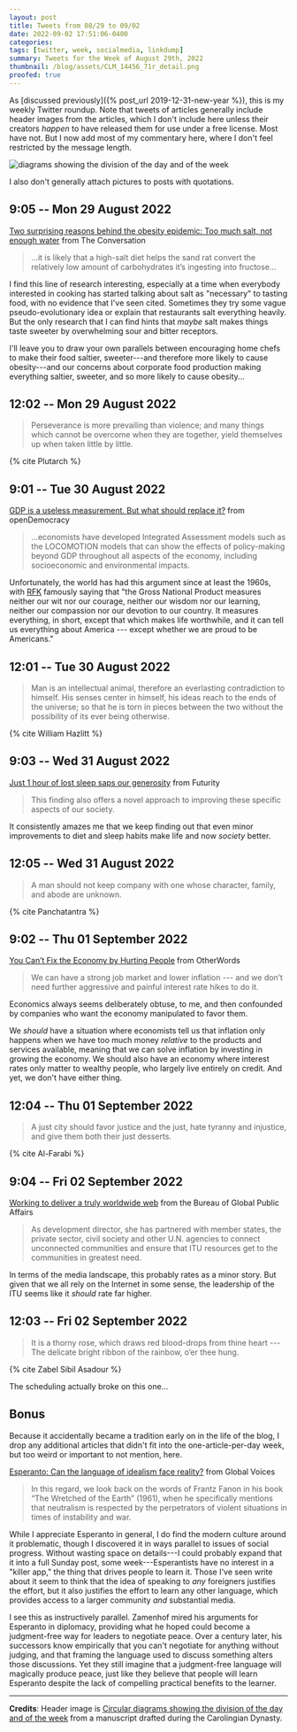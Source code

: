 ```yaml
---
layout: post
title: Tweets from 08/29 to 09/02
date: 2022-09-02 17:51:06-0400
categories:
tags: [twitter, week, socialmedia, linkdump]
summary: Tweets for the Week of August 29th, 2022
thumbnail: /blog/assets/CLM_14456_71r_detail.png
proofed: true
---
```


As [discussed previously]({% post_url 2019-12-31-new-year %}), this is my weekly Twitter roundup.  Note that tweets of articles generally include header images from the articles, which I don't include here unless their creators *happen* to have released them for use under a free license.  Most have not.  But I now add most of my commentary here, where I don't feel restricted by the message length.

![diagrams showing the division of the day and of the week](/blog/assets/CLM_14456_71r_detail.png "diagrams showing the division of the day and of the week")

I also don't generally attach pictures to posts with quotations.

## 9:05 -- Mon 29 August 2022

[<i class="fab fa-twitter-square"></i>](https://jcolag.github.io/twitter/1564237682707816449) [Two surprising reasons behind the obesity epidemic: Too much salt, not enough water](https://theconversation.com/two-surprising-reasons-behind-the-obesity-epidemic-too-much-salt-not-enough-water-184128) from The Conversation

 > ...it is likely that a high-salt diet helps the sand rat convert the relatively low amount of carbohydrates it’s ingesting into fructose...

I find this line of research interesting, especially at a time when everybody interested in cooking has started talking about salt as "necessary" to tasting food, with no evidence that I've seen cited.  Sometimes they try some vague pseudo-evolutionary idea or explain that restaurants salt everything heavily.  But the only research that I can find hints that *maybe* salt makes things taste sweeter by overwhelming sour and bitter receptors.

I'll leave you to draw your own parallels between encouraging home chefs to make their food saltier, sweeter---and therefore more likely to cause obesity---and our concerns about corporate food production making everything saltier, sweeter, and so more likely to cause obesity...

## 12:02 -- Mon 29 August 2022

[<i class="fab fa-twitter-square"></i>](https://jcolag.github.io/twitter/1564282226124042241)

 > Perseverance is more prevailing than violence; and many things which cannot be overcome when they are together, yield themselves up when taken little by little.

{% cite Plutarch %}

## 9:01 -- Tue 30 August 2022

[<i class="fab fa-twitter-square"></i>](https://jcolag.github.io/twitter/1564599063844212737) [GDP is a useless measurement. But what should replace it?](https://www.opendemocracy.net/en/oureconomy/gdp-measurement-new-zealand-beyond-economic-growth/) from openDemocracy

 > ...economists have developed Integrated Assessment models such as the LOCOMOTION models that can show the effects of policy-making beyond GDP throughout all aspects of the economy, including socioeconomic and environmental impacts.

Unfortunately, the world has had this argument since at least the 1960s, with [RFK](https://en.wikipedia.org/wiki/Robert_F._Kennedy) famously saying that "the Gross National Product measures neither our wit nor our courage, neither our wisdom nor our learning, neither our compassion nor our devotion to our country. It measures everything, in short, except that which makes life worthwhile, and it can tell us everything about America --- except whether we are proud to be Americans."

## 12:01 -- Tue 30 August 2022

[<i class="fab fa-twitter-square"></i>](https://jcolag.github.io/twitter/1564644362411069441)

 > Man is an intellectual animal, therefore an everlasting contradiction to himself. His senses center in himself, his ideas reach to the ends of the universe; so that he is torn in pieces between the two without the possibility of its ever being otherwise.

{% cite William Hazlitt %}

## 9:03 -- Wed 31 August 2022

[<i class="fab fa-twitter-square"></i>](https://jcolag.github.io/twitter/1564961955433091072) [Just 1 hour of lost sleep saps our generosity](https://www.futurity.org/sleep-generosity-2788742-2/) from Futurity

 > This finding also offers a novel approach to improving these specific aspects of our society.

It consistently amazes me that we keep finding out that even minor improvements to diet and sleep habits make life and now *society* better.

## 12:05 -- Wed 31 August 2022

[<i class="fab fa-twitter-square"></i>](https://jcolag.github.io/twitter/1565007756884447232)

 > A man should not keep company with one whose character, family, and abode are unknown.

{% cite Panchatantra %}

## 9:02 -- Thu 01 September 2022

[<i class="fab fa-twitter-square"></i>](https://jcolag.github.io/twitter/1565324091271233538) [You Can’t Fix the Economy by Hurting People](https://otherwords.org/you-cant-fix-the-economy-by-hurting-people/) from OtherWords

 > We can have a strong job market and lower inflation --- and we don’t need further aggressive and painful interest rate hikes to do it.

Economics always seems deliberately obtuse, to me, and then confounded by companies who want the economy manipulated to favor them.

We *should* have a situation where economists tell us that inflation only happens when we have too much money *relative* to the products and services available, meaning that we can solve inflation by investing in growing the economy.  We should also have an economy where interest rates only matter to wealthy people, who largely live entirely on credit.  And yet, we don't have either thing.

## 12:04 -- Thu 01 September 2022

[<i class="fab fa-twitter-square"></i>](https://jcolag.github.io/twitter/1565369893159112710)

 > A just city should favor justice and the just, hate tyranny and injustice, and give them both their just desserts.

{% cite Al-Farabi %}

## 9:04 -- Fri 02 September 2022

[<i class="fab fa-twitter-square"></i>](https://jcolag.github.io/twitter/1565686982814171143) [Working to deliver a truly worldwide web](https://share.america.gov/working-to-deliver-truly-worldwide-web/) from the Bureau of Global Public Affairs

 > As development director, she has partnered with member states, the private sector, civil society and other U.N. agencies to connect unconnected communities and ensure that ITU resources get to the communities in greatest need.

In terms of the media landscape, this probably rates as a minor story.  But given that we all rely on the Internet in some sense, the leadership of the ITU seems like it *should* rate far higher.

## 12:03 -- Fri 02 September 2022

[<i class="fab fa-twitter-square"></i>](https://jcolag.github.io/twitter/1565369893159112710)

 > It is a thorny rose, which draws red blood-drops from thine heart --- The delicate bright ribbon of the rainbow, o’er thee hung.

{% cite Zabel Sibil Asadour %}

The scheduling actually broke on this one...

## Bonus

Because it accidentally became a tradition early on in the life of the blog, I drop any additional articles that didn't fit into the one-article-per-day week, but too weird or important to not mention, here.

<i class="fas fa-square"></i> [Esperanto: Can the language of idealism face reality?](https://globalvoices.org/2022/08/23/esperanto-can-the-language-of-idealism-face-reality/) from Global Voices

 > In this regard, we look back on the words of Frantz Fanon in his book “The Wretched of the Earth” (1961), when he specifically mentions that neutralism is respected by the perpetrators of violent situations in times of instability and war.

While I appreciate Esperanto in general, I do find the modern culture around it problematic, though I discovered it in ways parallel to issues of social progress.  Without wasting space on details---I could probably expand that it into a full Sunday post, some week---Esperantists have no interest in a "killer app," the thing that drives people to learn it.  Those I've seen write about it seem to think that the idea of speaking to *any* foreigners justifies the effort, but it also justifies the effort to learn any other language, which provides access to a larger community *and* substantial media.

I see this as instructively parallel.  Zamenhof mired his arguments for Esperanto in diplomacy, providing what he hoped could become a judgment-free way for leaders to negotiate peace.  Over a century later, his successors know empirically that you can't negotiate for anything without judging, and that framing the language used to discuss something alters those discussions.  Yet they still imagine that a judgment-free language will magically produce peace, just like they believe that people will learn Esperanto despite the lack of compelling practical benefits to the learner.

* * *

**Credits**:  Header image is [Circular diagrams showing the division of the day and of the week](https://commons.wikimedia.org/wiki/File:CLM_14456_71r_detail.jpg) from a manuscript drafted during the Carolingian Dynasty.
